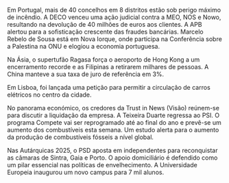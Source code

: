 Em Portugal, mais de 40 concelhos em 8 distritos estão sob perigo máximo de incêndio. A DECO venceu uma ação judicial contra a MEO, NOS e Nowo, resultando na devolução de 40 milhões de euros aos clientes. A APB alertou para a sofisticação crescente das fraudes bancárias. Marcelo Rebelo de Sousa está em Nova Iorque, onde participa na Conferência sobre a Palestina na ONU e elogiou a economia portuguesa.

Na Ásia, o supertufão Ragasa força o aeroporto de Hong Kong a um encerramento recorde e as Filipinas a retirarem milhares de pessoas. A China manteve a sua taxa de juro de referência em 3%.

Em Lisboa, foi lançada uma petição para permitir a circulação de carros elétricos no centro da cidade.

No panorama económico, os credores da Trust in News (Visão) reúnem-se para discutir a liquidação da empresa. A Teixeira Duarte regressa ao PSI. O programa Compete vai ser reprogramado até ao final do ano e prevê-se um aumento dos combustíveis esta semana. Um estudo alerta para o aumento da produção de combustíveis fósseis a nível global.

Nas Autárquicas 2025, o PSD aposta em independentes para reconquistar as câmaras de Sintra, Gaia e Porto. O apoio domiciliário é defendido como um pilar essencial nas políticas de envelhecimento. A Universidade Europeia inaugurou um novo campus para 7 mil alunos.

